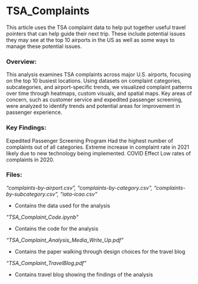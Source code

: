 # TSA_Complaints
This article uses the TSA complaint data to help put together useful travel pointers that can help guide their next trip. These include potential issues they may see at the top 10 airports in the US as well as some ways to manage these potential issues.

### Overview: 
This analysis examines TSA complaints across major U.S. airports, focusing on the top 10 busiest locations. Using datasets on complaint categories, subcategories, and airport-specific trends, we visualized complaint patterns over time through heatmaps, custom visuals, and spatial maps. Key areas of concern, such as customer service and expedited passenger screening, were analyzed to identify trends and potential areas for improvement in passenger experience.

### Key Findings:
Expedited Passenger Screening Program 
Had the highest number of complaints out of all categories.
Extreme increase in complaint rate in 2021 likely due to new technology being implemented.
COVID Effect
Low rates of complaints in 2020.

### Files:
*“complaints-by-airport.csv”, “complaints-by-category.csv”, “complaints-by-subcategory.csv”, “iata-icao.csv”* 
* Contains the data used for the analysis

*"TSA_Complaint_Code.ipynb"*
* Contains the code for the analysis

*“TSA_Complaint_Analysis_Media_Write_Up.pdf”* 
* Contains the paper walking through design choices for the travel blog

*“TSA_Complaint_TravelBlog.pdf”*
* Contains travel blog showing the findings of the analysis
